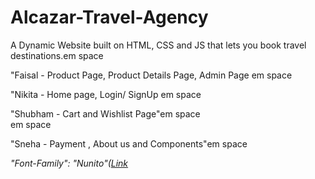 # Alcazar-Travel-Agency

A Dynamic Website built on HTML, CSS and JS that lets you book travel destinations.em space </br>

"Faisal - Product Page, Product Details Page, Admin Page em space </br>

"Nikita - Home page, Login/ SignUp em space </br>

"Shubham - Cart and Wishlist Page"em space </br>
em space </br>

"Sneha - Payment , About us and Components"em space </br>

<em>"Font-Family": "Nunito"(<a href = 'https://fonts.google.com/specimen/Nunito?query=Nunito'>Link</a></em></br>
